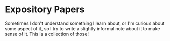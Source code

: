 # Expository Papers

Sometimes I don't understand something I learn about, or I'm curious about some aspect of it, so I try to write a slightly informal note about it to make sense of it. This is a collection of those!

